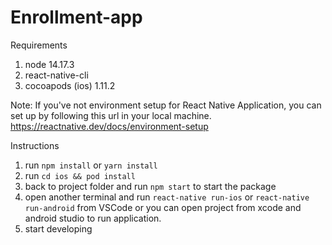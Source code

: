 # Enrollment-app


Requirements

1. node 14.17.3
2. react-native-cli
3. cocoapods (ios) 1.11.2

Note: If you've not environment setup for React Native Application, you can set up by following this url in your local machine.
https://reactnative.dev/docs/environment-setup
  
Instructions

1. run `npm install` or `yarn install`
2. run `cd ios && pod install`
3. back to project folder and run `npm start` to start the package
4. open another terminal and run `react-native run-ios` or `react-native run-android` from VSCode or you can open project from xcode and android studio to run      application.
5. start developing
